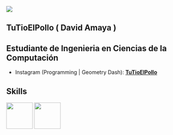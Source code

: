 ![](https://i.pinimg.com/originals/7a/fd/d6/7afdd6915a8219f5dcdb89ff990a9a72.gif)

## TuTioElPollo  ( David Amaya )
## Estudiante de Ingenieria en Ciencias de la Computación

* Instagram (Programming | Geometry Dash): **[TuTioElPollo](https://www.instagram.com/tutioelpollo)**


## Skills
<img src="https://user-images.githubusercontent.com/62670505/195007613-18dce7c2-a73d-43eb-b454-ffbabfa802b6.png" width="70" height="70" />
<img src="https://mvpcluster.com/wp-content/uploads/2016/04/sql-server-1.png" width="70" height="70" />


